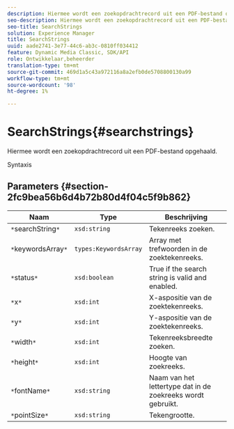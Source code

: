 ```yaml
---
description: Hiermee wordt een zoekopdrachtrecord uit een PDF-bestand opgehaald.
seo-description: Hiermee wordt een zoekopdrachtrecord uit een PDF-bestand opgehaald.
seo-title: SearchStrings
solution: Experience Manager
title: SearchStrings
uuid: aade2741-3e77-44c6-ab3c-0810ff034412
feature: Dynamic Media Classic, SDK/API
role: Ontwikkelaar,beheerder
translation-type: tm+mt
source-git-commit: 469d1a5c43a972116a8a2efb0de5708800130a99
workflow-type: tm+mt
source-wordcount: '98'
ht-degree: 1%

---
```



# SearchStrings{#searchstrings}

Hiermee wordt een zoekopdrachtrecord uit een PDF-bestand opgehaald.

Syntaxis

## Parameters {#section-2fc9bea56b6d4b72b80d4f04c5f9b862}

| Naam | Type | Beschrijving |
|---|---|---|
| `*`searchString`*` | `xsd:string` | Tekenreeks zoeken. |
| `*`keywordsArray`*` | `types:KeywordsArray` | Array met trefwoorden in de zoektekenreeks. |
| `*`status`*` | `xsd:boolean` | True if the search string is valid and enabled. |
| `*`x`*` | `xsd:int` | X-aspositie van de zoektekenreeks. |
| `*`y`*` | `xsd:int` | Y-aspositie van de zoektekenreeks. |
| `*`width`*` | `xsd:int` | Tekenreeksbreedte zoeken. |
| `*`height`*` | `xsd:int` | Hoogte van zoekreeks. |
| `*`fontName`*` | `xsd:string` | Naam van het lettertype dat in de zoekreeks wordt gebruikt. |
| `*`pointSize`*` | `xsd:string` | Tekengrootte. |

